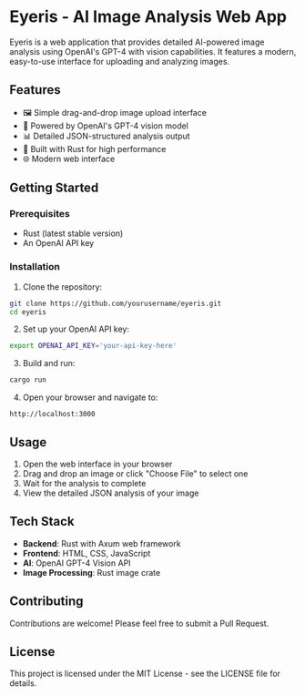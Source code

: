 # Eyeris - AI Image Analysis Web App

Eyeris is a web application that provides detailed AI-powered image analysis using OpenAI's GPT-4 with vision capabilities. It features a modern, easy-to-use interface for uploading and analyzing images.

## Features

- 🖼️ Simple drag-and-drop image upload interface
- 🤖 Powered by OpenAI's GPT-4 vision model
- 📊 Detailed JSON-structured analysis output
- 🚀 Built with Rust for high performance
- 🌐 Modern web interface

## Getting Started

### Prerequisites

- Rust (latest stable version)
- An OpenAI API key

### Installation

1. Clone the repository:

```bash
git clone https://github.com/yourusername/eyeris.git
cd eyeris
```

2. Set up your OpenAI API key:

```bash
export OPENAI_API_KEY='your-api-key-here'
```

3. Build and run:

```bash
cargo run
```

4. Open your browser and navigate to:

```
http://localhost:3000
```

## Usage

1. Open the web interface in your browser
2. Drag and drop an image or click "Choose File" to select one
3. Wait for the analysis to complete
4. View the detailed JSON analysis of your image

## Tech Stack

- **Backend**: Rust with Axum web framework
- **Frontend**: HTML, CSS, JavaScript
- **AI**: OpenAI GPT-4 Vision API
- **Image Processing**: Rust image crate

## Contributing

Contributions are welcome! Please feel free to submit a Pull Request.

## License

This project is licensed under the MIT License - see the LICENSE file for details.
